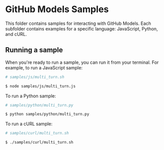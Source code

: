 # GitHub Models Samples

This folder contains samples for interacting with GitHub Models. Each subfolder contains examples for a specific language: JavaScript, Python, and cURL.

## Running a sample

When you're ready to run a sample, you can run it from your terminal. For example, to run a JavaScript sample:

```bash
# samples/js/multi_turn.sh

$ node samples/js/multi_turn.js
```

To run a Python sample:

```bash
# samples/python/multi_turn.py

$ python samples/python/multi_turn.py
```

To run a cURL sample:

```bash
# samples/curl/multi_turn.sh

$ ./samples/curl/multi_turn.sh
```
